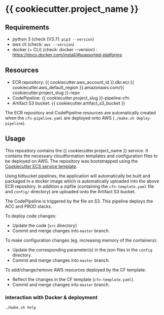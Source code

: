 # {{ cookiecutter.project_name }}

## Requirements
* python 3 (check (V3.7): `pip3 --version`) 
* aws cli (check: `aws --version`)
* docker (+ CLI) (check: docker --version) : https://docs.docker.com/install/#supported-platforms

## Resources

* ECR repository: {{ cookiecutter.aws_account_id }}.dkr.ecr.{{ cookiecutter.aws_default_region }}.amazonaws.com/{{ cookiecutter.project_slug }}-repo
* CodePipeline: {{ cookiecutter.project_slug }}-pipeline-cfn
* Artifact S3 bucket: {{ cookiecutter.artifact_s3_bucket }}

The ECR repository and CodePipeline resources are automatically created when the `cfn-pipeline.yaml` are deployed onto AWS (`./make.sh deploy-pipeline`).

## Usage

This repository contains the {{ cookiecutter.project_name }} service. 
It contains the necessary cloudformation templates and configuration files to be deployed on AWS. 
The repository was bootstrapped using the [Cookiecutter ECS service template](https://github.com/element7-io/cookiecutter-aws-ecs-service).

Using bitbucket pipelines, the application will automatically be built and packaged in a docker image which is automatically uploaded into the above ECR 
repository. 
In addition a zipfile (containing the `cfn-template.yaml` file and `config/` directory) are uploaded onto the Artifact S3 bucket.

The CodePipeline is triggered by the file on S3. This pipeline deploys the ACC and PROD stacks.

To deploy code changes:

* Update the code (`src` directory)
* Commit and merge changes into `master` branch.

To make configuration changes (eg. increasing memory of the containers):

* Update the corresponding parameter(s) in the json files in the `config` directory.
* Commit and merge changes into `master` branch.

To add/change/remove AWS resources deployed by the CF template:

* Reflect the changes in the CF template (`cfn-template.yaml`).
* Commit and merge changes into `master` branch.

### interaction with Docker & deployment

    ./make.sh help

